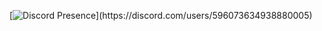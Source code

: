 [![Discord Presence](https://lanyard-profile-readme.vercel.app/api/596073634938880005?theme=dark&bg=809ecf&animated=false&hideDiscrim=false&borderRadius=30px&idleMessage=Farklı%20ihtimalle%20something%20else...)](https://discord.com/users/596073634938880005)
